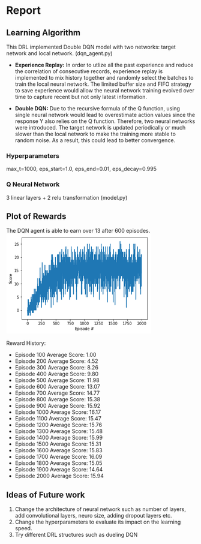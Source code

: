 
[image1]: https://github.com/waterjimm/deep_reinforcement_learning_nanodegree/blob/master/project2/rewards_plot.png?raw=true "Rewards Plot"

# Report
## Learning Algorithm
This DRL implemented Double DQN model with two networks: target network and local network. (dqn_agent.py)

- **Experience Replay:** In order to utlize all the past experience and reduce the correlation of consecutive records, experience replay is implemented to mix history together and randomly select the batches to train the local neural network. The limited buffer size and FIFO strategy to save experience would allow the neural network training evolved over time to capture recent but not only latest information. 

- **Double DQN:** Due to the recursive formula of the Q function, using single neural network would lead to overestimate action values since the response Y also relies on the Q function. Therefore, two neural networks were introduced. The target network is updated periodically or much slower than the local network to make the training more stable to random noise. As a result, this could lead to better convergence. 

### Hyperparameters
max_t=1000, eps_start=1.0, eps_end=0.01, eps_decay=0.995

### Q Neural Network
3 linear layers + 2 relu transformation (model.py)

## Plot of Rewards
The DQN agent is able to earn over 13 after 600 episodes.  
![Rewards Plot][image1]

Reward History:
- Episode 100	Average Score: 1.00
- Episode 200	Average Score: 4.52
- Episode 300	Average Score: 8.26
- Episode 400	Average Score: 9.80
- Episode 500	Average Score: 11.98
- Episode 600	Average Score: 13.07
- Episode 700	Average Score: 14.77
- Episode 800	Average Score: 15.38
- Episode 900	Average Score: 15.92
- Episode 1000	Average Score: 16.17
- Episode 1100	Average Score: 15.47
- Episode 1200	Average Score: 15.76
- Episode 1300	Average Score: 15.48
- Episode 1400	Average Score: 15.99
- Episode 1500	Average Score: 15.31
- Episode 1600	Average Score: 15.83
- Episode 1700	Average Score: 16.09
- Episode 1800	Average Score: 15.05
- Episode 1900	Average Score: 14.64
- Episode 2000	Average Score: 15.94



## Ideas of Future work
1. Change the architecture of neural network such as number of layers, add convolutional layers, neuro size, adding dropout layers etc.
2. Change the hyperparameters to evaluate its impact on the learning speed.
3. Try different DRL structures such as dueling DQN

